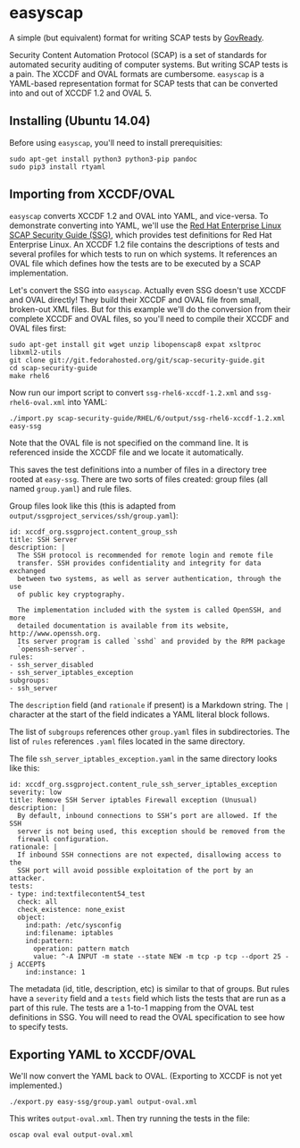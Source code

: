easyscap
========

A simple (but equivalent) format for writing SCAP tests by [GovReady](http://www.govready.org/).

Security Content Automation Protocol (SCAP) is a set of standards for automated security auditing of computer systems. But writing SCAP tests is a pain. The XCCDF and OVAL formats are cumbersome. `easyscap` is a YAML-based representation format for SCAP tests that can be converted into and out of XCCDF 1.2 and OVAL 5.

Installing (Ubuntu 14.04)
-------------------------

Before using `easyscap`, you'll need to install prerequisities:

	sudo apt-get install python3 python3-pip pandoc 
	sudo pip3 install rtyaml

Importing from XCCDF/OVAL
-------------------------

`easyscap` converts XCCDF 1.2 and OVAL into YAML, and vice-versa. To demonstrate converting into YAML, we'll use the [Red Hat Enterprise Linux SCAP Security Guide (SSG)](https://fedorahosted.org/scap-security-guide/), which provides test definitions for Red Hat Enterprise Linux. An XCCDF 1.2 file contains the descriptions of tests and several profiles for which tests to run on which systems. It references an OVAL file which defines how the tests are to be executed by a SCAP implementation.

Let's convert the SSG into `easyscap`. Actually even SSG doesn't use XCCDF and OVAL directly! They build their XCCDF and OVAL file from small, broken-out XML files. But for this example we'll do the conversion from their complete XCCDF and OVAL files, so you'll need to compile their XCCDF and OVAL files first:

	sudo apt-get install git wget unzip libopenscap8 expat xsltproc libxml2-utils
	git clone git://git.fedorahosted.org/git/scap-security-guide.git
	cd scap-security-guide
	make rhel6

Now run our import script to convert `ssg-rhel6-xccdf-1.2.xml` and `ssg-rhel6-oval.xml` into YAML:

	./import.py scap-security-guide/RHEL/6/output/ssg-rhel6-xccdf-1.2.xml easy-ssg

Note that the OVAL file is not specified on the command line. It is referenced inside the XCCDF file and we locate it automatically.

This saves the test definitions into a number of files in a directory tree rooted at `easy-ssg`. There are two sorts of files created: group files (all named `group.yaml`) and rule files.

Group files look like this (this is adapted from `output/ssgproject_services/ssh/group.yaml`):
	
	id: xccdf_org.ssgproject.content_group_ssh
	title: SSH Server
	description: |
	  The SSH protocol is recommended for remote login and remote file
	  transfer. SSH provides confidentiality and integrity for data exchanged
	  between two systems, as well as server authentication, through the use
	  of public key cryptography.

	  The implementation included with the system is called OpenSSH, and more
	  detailed documentation is available from its website, http://www.openssh.org.
	  Its server program is called `sshd` and provided by the RPM package
	  `openssh-server`.
	rules:
	- ssh_server_disabled
	- ssh_server_iptables_exception
	subgroups:
	- ssh_server


The `description` field (and `rationale` if present) is a Markdown string. The `|` character at the start of the field indicates a YAML literal block follows.

The list of `subgroups` references other `group.yaml` files in subdirectories. The list of `rules` references `.yaml` files located in the same directory.

The file `ssh_server_iptables_exception.yaml` in the same directory looks like this:

	id: xccdf_org.ssgproject.content_rule_ssh_server_iptables_exception
	severity: low
	title: Remove SSH Server iptables Firewall exception (Unusual)
	description: |
	  By default, inbound connections to SSH’s port are allowed. If the SSH
	  server is not being used, this exception should be removed from the
	  firewall configuration.
	rationale: |
	  If inbound SSH connections are not expected, disallowing access to the
	  SSH port will avoid possible exploitation of the port by an attacker.
	tests:
	- type: ind:textfilecontent54_test
	  check: all
	  check_existence: none_exist
	  object:
	    ind:path: /etc/sysconfig
	    ind:filename: iptables
	    ind:pattern:
	      operation: pattern match
	      value: ^-A INPUT -m state --state NEW -m tcp -p tcp --dport 25 -j ACCEPT$
	    ind:instance: 1

The metadata (id, title, description, etc) is similar to that of groups. But rules have a `severity` field and a `tests` field which lists the tests that are run as a part of this rule. The tests are a 1-to-1 mapping from the OVAL test definitions in SSG. You will need to read the OVAL specification to see how to specify tests.

Exporting YAML to XCCDF/OVAL
----------------------------

We'll now convert the YAML back to OVAL. (Exporting to XCCDF is not yet implemented.)

	./export.py easy-ssg/group.yaml output-oval.xml

This writes `output-oval.xml`. Then try running the tests in the file:

	oscap oval eval output-oval.xml

